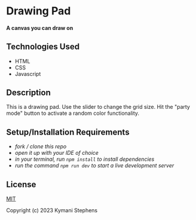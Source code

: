 # Drawing Pad

#### A canvas you can draw on

## Technologies Used

* HTML
* CSS
* Javascript

## Description

This is a drawing pad. Use the slider to change the grid size. Hit the "party mode" button to activate a random color functionality.

## Setup/Installation Requirements
 
* _fork / clone this repo_
* _open it up with your IDE of choice_
* _in your terminal, run `npm install` to install dependencies_
* _run the command `npm run dev` to start a live development server_


## License

[MIT](https://opensource.org/license/mit/)

Copyright (c) 2023 Kymani Stephens